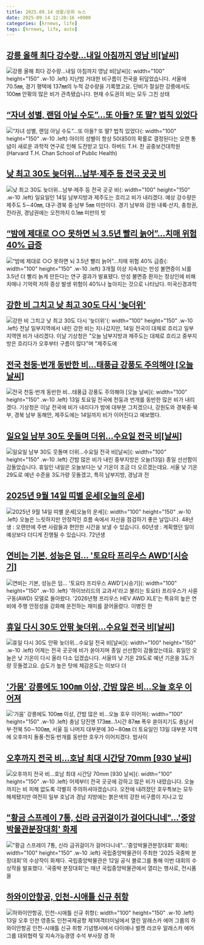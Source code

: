 ```yaml
---
title: 2025.09.14 생활/문화 뉴스
date: 2025-09-14 12:20:16 +0900
categories: [krnews, life]
tags: [krnews, life, auto]
---
```

## [강릉 올해 최다 강수량…내일 아침까지 영남 비[날씨]](https://n.news.naver.com/mnews/article/422/0000781042)

![강릉 올해 최다 강수량…내일 아침까지 영남 비[날씨]](https://mimgnews.pstatic.net/image/origin/422/2025/09/13/781042.jpg?type=nf220_150){: width="100" height="150" .w-10 .left}
지난밤 거대한 비구름이 전국을 뒤덮었습니다. 서울에 70.5㎜, 경기 평택에 137㎜의 누적 강수량을 기록했고요. 단비가 절실한 강릉에서도 100㎜ 안팎의 많은 비가 관측됐습니다. 현재 수도권의 비는 모두 그친 상태

## [“자녀 성별, 랜덤 아닐 수도”…또 아들? 또 딸? 법칙 있었다](https://n.news.naver.com/mnews/article/081/0003574373)

![“자녀 성별, 랜덤 아닐 수도”…또 아들? 또 딸? 법칙 있었다](https://mimgnews.pstatic.net/image/origin/081/2025/09/13/3574373.jpg?type=nf220_150){: width="100" height="150" .w-10 .left}
아이의 성별이 항상 50대50의 확률로 결정된다는 오랜 통념이 새로운 과학적 연구로 인해 도전받고 있다. 하버드 T.H. 찬 공중보건대학원(Harvard T.H. Chan School of Public Health)

## [낮 최고 30도 늦더위…남부·제주 등 전국 곳곳 비](https://n.news.naver.com/mnews/article/001/0015624237)

![낮 최고 30도 늦더위…남부·제주 등 전국 곳곳 비](https://mimgnews.pstatic.net/image/origin/001/2025/09/14/15624237.jpg?type=nf220_150){: width="100" height="150" .w-10 .left}
일요일인 14일 남부지방과 제주도는 흐리고 비가 내리겠다. 예상 강수량은 제주도 5∼40㎜, 대구·경북 중·남부 5㎜ 미만이다. 경기 남부와 강원 내륙·산지, 충청권, 전라권, 경남권에는 오전까지 0.1㎜ 미만의 빗

## [“밤에 제대로 ○○ 못하면 뇌 3.5년 빨리 늙어”…치매 위험 40% 급증](https://n.news.naver.com/mnews/article/081/0003574423)

![“밤에 제대로 ○○ 못하면 뇌 3.5년 빨리 늙어”…치매 위험 40% 급증](https://mimgnews.pstatic.net/image/origin/081/2025/09/13/3574423.jpg?type=nf220_150){: width="100" height="150" .w-10 .left}
3개월 이상 지속되는 만성 불면증이 뇌를 3.5년 더 빨리 늙게 만든다는 연구 결과가 발표됐다. 만성 불면증 환자는 정상인에 비해 치매나 기억력 저하 증상 발생 위험이 40%나 높아지는 것으로 나타났다. 미국신경과학

## [강한 비 그치고 낮 최고 30도 다시 '늦더위'](https://n.news.naver.com/mnews/article/079/0004065907)

![강한 비 그치고 낮 최고 30도 다시 '늦더위'](https://mimgnews.pstatic.net/image/origin/079/2025/09/14/4065907.jpg?type=nf220_150){: width="100" height="150" .w-10 .left}
전날 일부지역에서 내린 강한 비는 지나갔지만, 14일 전국이 대체로 흐리고 일부 지역엔 비가 내리겠다. 이날 기상청은 "오늘 남부지방과 제주도는 대체로 흐리고 중부지방은 흐리다가 오후부터 구름이 많다"며 "제주도에

## [전국 천둥·번개 동반한 비…태풍급 강풍도 주의해야 [오늘 날씨]](https://n.news.naver.com/mnews/article/119/0003002418)

![전국 천둥·번개 동반한 비…태풍급 강풍도 주의해야 [오늘 날씨]](https://mimgnews.pstatic.net/image/origin/119/2025/09/13/3002418.jpg?type=nf220_150){: width="100" height="150" .w-10 .left}
13일 토요일 전국에 천둥과 번개를 동반한 많은 비가 내리겠다. 기상청은 이날 전국에 비가 내리다가 밤에 대부분 그치겠으나, 강원도와 경북중·북부, 경북 남부 동해안, 제주도에는 14일까지 비가 이어진다고 예보했다.

## [일요일 남부 30도 웃돌며 더위…수요일 전국 비[날씨]](https://n.news.naver.com/mnews/article/055/0001292226)

![일요일 남부 30도 웃돌며 더위…수요일 전국 비[날씨]](https://mimgnews.pstatic.net/image/origin/055/2025/09/13/1292226.jpg?type=nf220_150){: width="100" height="150" .w-10 .left}
간밤 많은 비가 내린 중부지방은 오늘(13일) 종일 선선함이 감돌았습니다. 휴일인 내일은 오늘보다는 낮 기온이 조금 더 오르겠는데요. 서울 낮 기온 29도로 예년 수준을 3도가량 웃돌겠고, 특히 남부지방, 경남과 전

## [2025년 9월 14일 띠별 운세[오늘의 운세]](https://n.news.naver.com/mnews/article/029/0002981885)

![2025년 9월 14일 띠별 운세[오늘의 운세]](https://mimgnews.pstatic.net/image/origin/029/2025/09/14/2981885.jpg?type=nf220_150){: width="100" height="150" .w-10 .left}
오늘은 느릿하지만 안정적인 흐름 속에서 자신을 점검하기 좋은 날입니다. 48년생 : 오랜만에 주변 사람들과 편안한 시간을 보낼 수 있습니다. 60년생 : 계획했던 일이 예상보다 더디게 진행될 수 있습니다. 72년생

## [연비는 기본, 성능은 덤… '토요타 프리우스 AWD'[시승기]](https://n.news.naver.com/mnews/article/417/0001101151)

![연비는 기본, 성능은 덤… '토요타 프리우스 AWD'[시승기]](https://mimgnews.pstatic.net/image/origin/417/2025/09/14/1101151.jpg?type=nf220_150){: width="100" height="150" .w-10 .left}
'하이브리드의 교과서'라고 불리는 토요타 프리우스가 사륜구동(AWD) 모델로 돌아왔다. '2026년형 프리우스 HEV AWD XLE'는 특유의 높은 연비에 주행 안정성을 강화해 운전하는 재미를 끌어올렸다. 이병진 한

## [휴일 다시 30도 안팎 늦더위…수요일 전국 비[날씨]](https://n.news.naver.com/mnews/article/422/0000781083)

![휴일 다시 30도 안팎 늦더위…수요일 전국 비[날씨]](https://mimgnews.pstatic.net/image/origin/422/2025/09/14/781083.jpg?type=nf220_150){: width="100" height="150" .w-10 .left}
어제는 전국 곳곳에 비가 쏟아지며 종일 선선함이 감돌았는데요. 휴일인 오늘은 낮 기온이 다시 올라 다소 덥겠습니다. 서울의 낮 기온 29도로 예년 기온을 3도가량 웃돌겠고요. 습도가 높은 탓에 체감온도는 이보다 더

## ['가뭄' 강릉에도 100㎜ 이상, 간밤 많은 비…오늘 호우 이어져](https://n.news.naver.com/mnews/article/001/0015623854)

!['가뭄' 강릉에도 100㎜ 이상, 간밤 많은 비…오늘 호우 이어져](https://mimgnews.pstatic.net/image/origin/001/2025/09/13/15623854.jpg?type=nf220_150){: width="100" height="150" .w-10 .left}
충남 당진엔 173㎜…1시간 87㎜ 폭우 쏟아지기도 충남서부·전북 50∼100㎜, 서울 등 나머지 대부분에 30∼80㎜ 더 토요일인 13일 대부분 지역에 오후까지 돌풍·천둥·번개를 동반한 호우가 이어지겠다. 밤사이

## [오후까지 전국 비…호남 최대 시간당 70mm [930 날씨]](https://n.news.naver.com/mnews/article/056/0012028712)

![오후까지 전국 비…호남 최대 시간당 70mm [930 날씨]](https://mimgnews.pstatic.net/image/origin/056/2025/09/13/12028712.jpg?type=nf220_150){: width="100" height="150" .w-10 .left}
어제부터 전국 곳곳에 강하고 많은 비가 내렸습니다. 오늘까지는 비 피해 없도록 각별히 주의하셔야겠습니다. 오전에 내려졌던 호우특보는 모두 해제됐지만 여전히 일부 호남과 경남 지방에는 붉은색의 강한 비구름이 지나고 있

## ["황금 스프레이 7통, 신라 금귀걸이가 걸어다니네"…'중앙박물관분장대회' 화제](https://n.news.naver.com/mnews/article/277/0005651451)

!["황금 스프레이 7통, 신라 금귀걸이가 걸어다니네"…'중앙박물관분장대회' 화제](https://mimgnews.pstatic.net/image/origin/277/2025/09/13/5651451.jpg?type=nf220_150){: width="100" height="150" .w-10 .left}
국립중앙박물관이 주최한 '2025 국중박 분장대회'의 수상작이 화제다. 국립중앙박물관은 12일 공식 블로그를 통해 이번 대회의 수상작을 발표했다. '국중박 분장대회'는 매년 국립중앙박물관에서 열리는 행사로, 전시품을

## [하와이안항공, 인천-시애틀 신규 취항](https://n.news.naver.com/mnews/article/001/0015624205)

![하와이안항공, 인천-시애틀 신규 취항](https://mimgnews.pstatic.net/image/origin/001/2025/09/13/15624205.jpg?type=nf220_150){: width="100" height="150" .w-10 .left}
13일 오후 인천 영종도 인천국제공항 제1여객터미널에서 열린 알래스카 에어 그룹의 하와이안항공 인천-시애틀 신규 취항 기념행사에서 다이애나 벌켓 라코우 알래스카 에어 그룹 대외협력 및 지속가능경영 수석 부사장 겸 하


